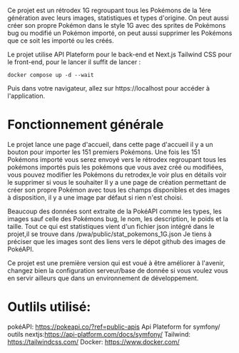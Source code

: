 Ce projet est un rétrodex 1G regroupant tous les Pokémons de la 1ére génération avec leurs images, statistiques et types d'origine. 
On peut aussi créer son propre Pokémon dans le style 1G avec des sprites de Pokémons bug ou modifié un Pokémon importé, on peut aussi supprimer les Pokémons que ce soit les importé ou les créés. 

Le projet utilise API Plateform pour le back-end et Next.js Tailwind CSS pour le front-end, pour le lancer il suffit de lancer : 


```
docker compose up -d --wait
```

Puis dans votre navigateur, allez sur https://localhost pour accéder à l'application. 

# Fonctionnement générale 

Le projet lance une page d'accueil, dans cette page d'accueil il y a un bouton pour importer les 151 premiers Pokémons. Une fois les 151 Pokémons importé vous serez envoyé vers le rétrodex regroupant tous les pokémons importés puis les pokémons que vous avez créé ou modifiées, vous pouvez modifier les Pokémons du retrodex,le voir plus en détails voir le supprimer si vous le souhaiter
Il y a une page de création permettant de créer son propre Pokémon avec tous les champs disponibles et des images à disposition, il y a une image par défaut si rien n'est choisi. 

Beaucoup des données sont extraite de la PokéAPI comme les types, les images sauf celle des Pokémons bug, le nom, les description, le poids et la taille.
Tout ce qui est statistiques vient d'un fichier json intégré dans le projet,il se trouve dans /pwa/public/stat_pokemons_1G.json
Je tiens à préciser que les images sont des liens vers le dépot github des images de PokéAPI.

Ce projet est une première version qui est voué à être améliorer à l'avenir, changez bien la configuration serveur/base de donnée si vous voulez vous en servir ailleurs que dans un environnement de développement. 

# Outlils utilisé: 

pokéAPI: https://pokeapi.co/?ref=public-apis
Api Plateform for symfony/ outils nextjs:https://api-platform.com/docs/symfony/
Tailwind: https://tailwindcss.com/
Docker: https://www.docker.com/



